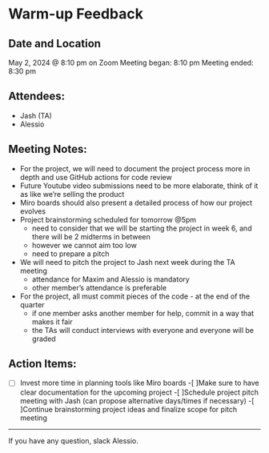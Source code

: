 # Warm-up Feedback

## Date and Location
May 2, 2024 @ 8:10 pm on Zoom
Meeting began: 8:10 pm
Meeting ended: 8:30 pm

## Attendees:
- Jash (TA)
- Alessio

## Meeting Notes:
- For the project, we will need to document the project process more in depth and use GitHub actions for code review
- Future Youtube video submissions need to be more elaborate, think of it as like we’re selling the product
- Miro boards should also present a detailed process of how our project evolves
- Project brainstorming scheduled for tomorrow @5pm
  - need to consider that we will be starting the project in week 6, and there will be 2 midterms in between
  - however we cannot aim too low
  - need to prepare a pitch
- We will need to pitch the project to Jash next week during the TA meeting
  - attendance for Maxim and Alessio is mandatory
  - other member’s attendance is preferable
- For the project, all must commit pieces of the code - at the end of the quarter
  - if one member asks another member for help, commit in a way that makes it fair
  - the TAs will conduct interviews with everyone and everyone will be graded
 
## Action Items:
-[ ] Invest more time in planning tools like Miro boards
-[ ]Make sure to have clear documentation for the upcoming project
-[ ]Schedule project pitch meeting with Jash (can propose alternative days/times if necessary)
-[ ]Continue brainstorming project ideas and finalize scope for pitch meeting

---

If you have any question, slack Alessio.
